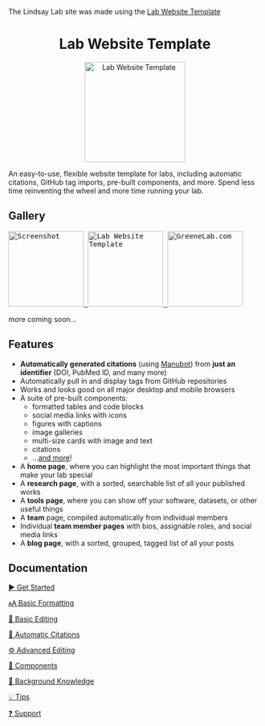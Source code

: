The Lindsay Lab site was made using the [Lab Website Template](https://github.com/WayScience/lab-website-template)

<h1 align="center">Lab Website Template</h1>
<p align="center">
<img height="200" src="https://raw.githubusercontent.com/greenelab/lab-website-template/main/favicons/share-thumbnail.jpg?raw=true" alt="Lab Website Template">
</p>
An easy-to-use, flexible website template for labs, including automatic citations, GitHub tag imports, pre-built components, and more.
Spend less time reinventing the wheel and more time running your lab.


## Gallery

<kbd>
  <a href="https://user-images.githubusercontent.com/8326331/112500343-acc58480-8d5e-11eb-9795-9592625872fc.png">
    <img src="https://user-images.githubusercontent.com/8326331/112500343-acc58480-8d5e-11eb-9795-9592625872fc.png" height="150px" alt="Screenshot" />
  </a>
</kbd>

<kbd>
  <a href="https://greenelab.github.io/lab-website-template/">
    <img src="https://raw.githubusercontent.com/greenelab/lab-website-template/main/favicons/share-thumbnail.jpg?raw=true" height="150px" alt="Lab Website Template" />
  </a>
</kbd>

<kbd>
  <a href="https://greenelab.com/">
    <img src="https://greenelab.com/favicons/share-thumbnail.jpg" height="150px" alt="GreeneLab.com" />
  </a>
</kbd>

more coming soon...

## Features

- **Automatically generated citations** (using [Manubot](https://manubot.org)) from **just an identifier** (DOI, PubMed ID, and many more)
- Automatically pull in and display tags from GitHub repositories
- Works and looks good on all major desktop and mobile browsers
- A suite of pre-built components:
  - formatted tables and code blocks
  - social media links with icons
  - figures with captions
  - image galleries
  - multi-size cards with image and text
  - citations
  - ...[and more](https://github.com/greenelab/lab-website-template/wiki/Components)!
- A **home page**, where you can highlight the most important things that make your lab special
- A **research page**, with a sorted, searchable list of all your published works
- A **tools page**, where you can show off your software, datasets, or other useful things
- A **team** page, compiled automatically from individual members
- Individual **team member pages** with bios, assignable roles, and social media links
- A **blog page**, with a sorted, grouped, tagged list of all your posts

## Documentation

[▶️ Get Started](https://github.com/greenelab/lab-website-template/wiki/Get-Started)

[🗚 Basic Formatting](https://github.com/greenelab/lab-website-template/wiki/Basic-Formatting)

[📝 Basic Editing](https://github.com/greenelab/lab-website-template/wiki/Basic-Editing)

[🤖 Automatic Citations](https://github.com/greenelab/lab-website-template/wiki/Automatic-Citations)

[⚙️ Advanced Editing](https://github.com/greenelab/lab-website-template/wiki/Advanced-Editing)

[🧱 Components](https://github.com/greenelab/lab-website-template/wiki/Components)

[🧠 Background Knowledge](https://github.com/greenelab/lab-website-template/wiki/Background-Knowledge)

[💡 Tips](https://github.com/greenelab/lab-website-template/wiki/Tips)

[❓ Support](https://github.com/greenelab/lab-website-template/wiki/Support)
